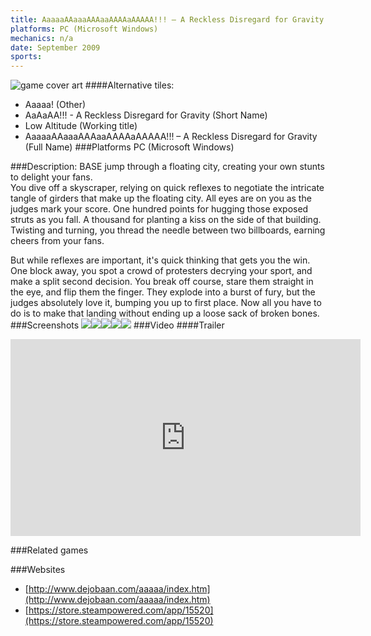 ```yaml
---
title: AaaaaAAaaaAAAaaAAAAaAAAAA!!! – A Reckless Disregard for Gravity
platforms: PC (Microsoft Windows)
mechanics: n/a
date: September 2009
sports: 
---
```

![game cover art](//images.igdb.com/igdb/image/upload/t_cover_big/v9oj2tyajk045ckgthjb.jpg "Logo Title Text 1")
####Alternative tiles:
* Aaaaa! (Other)
* AaAaAA!!! - A Reckless Disregard for Gravity (Short Name)
* Low Altitude (Working title)
* AaaaaAAaaaAAAaaAAAAaAAAAA!!! – A Reckless Disregard for Gravity (Full Name)
###Platforms
PC (Microsoft Windows)

###Description:
BASE jump through a floating city, creating your own stunts to delight your fans.  
You dive off a skyscraper, relying on quick reflexes to negotiate the intricate tangle of girders that make up the floating city. All eyes are on you as the judges mark your score. One hundred points for hugging those exposed struts as you fall. A thousand for planting a kiss on the side of that building. Twisting and turning, you thread the needle between two billboards, earning cheers from your fans.  
 
But while reflexes are important, it's quick thinking that gets you the win. One block away, you spot a crowd of protesters decrying your sport, and make a split second decision. You break off course, stare them straight in the eye, and flip them the finger. They explode into a burst of fury, but the judges absolutely love it, bumping you up to first place. Now all you have to do is to make that landing without ending up a loose sack of broken bones.
###Screenshots
<a target="_blank" rel="noopener noreferrer" href="//images.igdb.com/igdb/image/upload/t_cover_big/qqwzo9xdfzabpyqhznes.jpg"><img src="//images.igdb.com/igdb/image/upload/t_thumb/qqwzo9xdfzabpyqhznes.jpg"/></a><a target="_blank" rel="noopener noreferrer" href="//images.igdb.com/igdb/image/upload/t_cover_big/irodfhl6qtjqqw6nlaa7.jpg"><img src="//images.igdb.com/igdb/image/upload/t_thumb/irodfhl6qtjqqw6nlaa7.jpg"/></a><a target="_blank" rel="noopener noreferrer" href="//images.igdb.com/igdb/image/upload/t_cover_big/ol4ygcbmou6kfactwu7c.jpg"><img src="//images.igdb.com/igdb/image/upload/t_thumb/ol4ygcbmou6kfactwu7c.jpg"/></a><a target="_blank" rel="noopener noreferrer" href="//images.igdb.com/igdb/image/upload/t_cover_big/kf6285hkkbtein8tps5y.jpg"><img src="//images.igdb.com/igdb/image/upload/t_thumb/kf6285hkkbtein8tps5y.jpg"/></a><a target="_blank" rel="noopener noreferrer" href="//images.igdb.com/igdb/image/upload/t_cover_big/fmaylegfqqnd6yideh0i.jpg"><img src="//images.igdb.com/igdb/image/upload/t_thumb/fmaylegfqqnd6yideh0i.jpg"/></a>
###Video
####Trailer

<iframe width="560" height="315" src="https://www.youtube.com/embed/8LRQzEunphA" frameborder="0" allowfullscreen></iframe>

###Related games

###Websites
* [http://www.dejobaan.com/aaaaa/index.htm](http://www.dejobaan.com/aaaaa/index.htm)
* [https://store.steampowered.com/app/15520](https://store.steampowered.com/app/15520)
